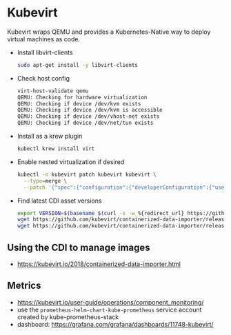 # Kubevirt

Kubevirt wraps QEMU and provides a Kubernetes-Native way to deploy virtual machines as code.

- Install libvirt-clients

  ```bash
  sudo apt-get install -y libvirt-clients
  ```

- Check host config

  ```bash
  virt-host-validate qemu
  QEMU: Checking for hardware virtualization                                 : PASS
  QEMU: Checking if device /dev/kvm exists                                   : PASS
  QEMU: Checking if device /dev/kvm is accessible                            : PASS
  QEMU: Checking if device /dev/vhost-net exists                             : PASS
  QEMU: Checking if device /dev/net/tun exists                               : PASS
  ```
 
- Install as a krew plugin

  ```bash
  kubectl krew install virt
  ```

- Enable nested virtualization if desired

  ```bash
  kubectl -n kubevirt patch kubevirt kubevirt \
    --type=merge \
    --patch '{"spec":{"configuration":{"developerConfiguration":{"useEmulation":true}}}}'
  ```
- Find latest CDI asset versions

  ```bash
  export VERSION=$(basename $(curl -s -w %{redirect_url} https://github.com/kubevirt/containerized-data-importer/releases/latest))
  wget https://github.com/kubevirt/containerized-data-importer/releases/download/$VERSION/cdi-operator.yaml
  wget https://github.com/kubevirt/containerized-data-importer/releases/download/$VERSION/cdi-cr.yaml
  ```

## Using the CDI to manage images

- https://kubevirt.io/2018/containerized-data-importer.html

## Metrics

- https://kubevirt.io/user-guide/operations/component_monitoring/
- use the `prometheus-helm-chart-kube-prometheus` service account created by kube-prometheus-stack
- dashboard: https://grafana.com/grafana/dashboards/11748-kubevirt/
